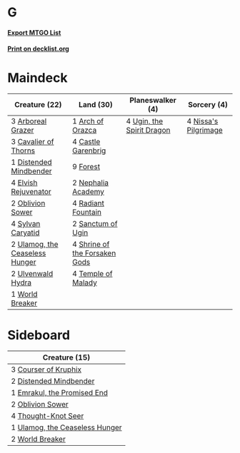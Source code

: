# G

#### [Export MTGO List](../collection/G/G.txt)
#### [Print on decklist.org](http://decklist.org/?deckmain=3%09Arboreal%20Grazer%0A1%09Arch%20of%20Orazca%0A4%09Castle%20Garenbrig%0A3%09Cavalier%20of%20Thorns%0A1%09Distended%20Mindbender%0A4%09Elvish%20Rejuvenator%0A9%09Forest%0A2%09Nephalia%20Academy%0A4%09Nissa's%20Pilgrimage%0A2%09Oblivion%20Sower%0A4%09Radiant%20Fountain%0A2%09Sanctum%20of%20Ugin%0A4%09Shrine%20of%20the%20Forsaken%20Gods%0A4%09Sylvan%20Caryatid%0A4%09Temple%20of%20Malady%0A4%09Ugin,%20the%20Spirit%20Dragon%0A2%09Ulamog,%20the%20Ceaseless%20Hunger%0A2%09Ulvenwald%20Hydra%0A1%09World%20Breaker&deckside=3%09Courser%20of%20Kruphix%0A2%09Distended%20Mindbender%0A1%09Emrakul,%20the%20Promised%20End%0A2%09Oblivion%20Sower%0A4%09Thought-Knot%20Seer%0A1%09Ulamog,%20the%20Ceaseless%20Hunger%0A2%09World%20Breaker)
# Maindeck

|                                              Creature (22)                                              |                                               Land (30)                                                |                                          Planeswalker (4)                                          |                                          Sorcery (4)                                          |
|---------------------------------------------------------------------------------------------------------|--------------------------------------------------------------------------------------------------------|----------------------------------------------------------------------------------------------------|-----------------------------------------------------------------------------------------------|
|3 [Arboreal Grazer](http://gatherer.wizards.com/Pages/Card/Details.aspx?multiverseid=461076)             |1 [Arch of Orazca](http://gatherer.wizards.com/Pages/Card/Details.aspx?multiverseid=439849)             |4 [Ugin, the Spirit Dragon](http://gatherer.wizards.com/Pages/Card/Details.aspx?multiverseid=391948)|4 [Nissa's Pilgrimage](http://gatherer.wizards.com/Pages/Card/Details.aspx?multiverseid=433087)|
|3 [Cavalier of Thorns](http://gatherer.wizards.com/Pages/Card/Details.aspx?multiverseid=466921)          |4 [Castle Garenbrig](http://gatherer.wizards.com/Pages/Card/Details.aspx?multiverseid=473202)           |                                                                                                    |                                                                                               |
|1 [Distended Mindbender](http://gatherer.wizards.com/Pages/Card/Details.aspx?multiverseid=414292)        |9 [Forest](http://gatherer.wizards.com/Pages/Card/Details.aspx?multiverseid=439860)                     |                                                                                                    |                                                                                               |
|4 [Elvish Rejuvenator](http://gatherer.wizards.com/Pages/Card/Details.aspx?multiverseid=447316)          |2 [Nephalia Academy](http://gatherer.wizards.com/Pages/Card/Details.aspx?multiverseid=414512)           |                                                                                                    |                                                                                               |
|2 [Oblivion Sower](http://gatherer.wizards.com/Pages/Card/Details.aspx?multiverseid=401972)              |4 [Radiant Fountain](http://gatherer.wizards.com/Pages/Card/Details.aspx?multiverseid=438810)           |                                                                                                    |                                                                                               |
|4 [Sylvan Caryatid](http://gatherer.wizards.com/Pages/Card/Details.aspx?multiverseid=373624)             |2 [Sanctum of Ugin](http://gatherer.wizards.com/Pages/Card/Details.aspx?multiverseid=402022)            |                                                                                                    |                                                                                               |
|2 [Ulamog, the Ceaseless Hunger](http://gatherer.wizards.com/Pages/Card/Details.aspx?multiverseid=402079)|4 [Shrine of the Forsaken Gods](http://gatherer.wizards.com/Pages/Card/Details.aspx?multiverseid=402034)|                                                                                                    |                                                                                               |
|2 [Ulvenwald Hydra](http://gatherer.wizards.com/Pages/Card/Details.aspx?multiverseid=409999)             |4 [Temple of Malady](http://gatherer.wizards.com/Pages/Card/Details.aspx?multiverseid=380515)           |                                                                                                    |                                                                                               |
|1 [World Breaker](http://gatherer.wizards.com/Pages/Card/Details.aspx?multiverseid=407636)               |                                                                                                        |                                                                                                    |                                                                                               |


# Sideboard

|                                              Creature (15)                                              |
|---------------------------------------------------------------------------------------------------------|
|3 [Courser of Kruphix](http://gatherer.wizards.com/Pages/Card/Details.aspx?multiverseid=442153)          |
|2 [Distended Mindbender](http://gatherer.wizards.com/Pages/Card/Details.aspx?multiverseid=414292)        |
|1 [Emrakul, the Promised End](http://gatherer.wizards.com/Pages/Card/Details.aspx?multiverseid=414295)   |
|2 [Oblivion Sower](http://gatherer.wizards.com/Pages/Card/Details.aspx?multiverseid=401972)              |
|4 [Thought-Knot Seer](http://gatherer.wizards.com/Pages/Card/Details.aspx?multiverseid=407519)           |
|1 [Ulamog, the Ceaseless Hunger](http://gatherer.wizards.com/Pages/Card/Details.aspx?multiverseid=402079)|
|2 [World Breaker](http://gatherer.wizards.com/Pages/Card/Details.aspx?multiverseid=407636)               |

